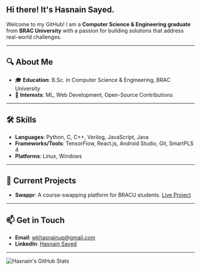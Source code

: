 ## Hi there! It's **Hasnain Sayed**.

Welcome to my GitHub! I am a **Computer Science & Engineering graduate** from **BRAC University** with a passion for building solutions that address real-world challenges.

---

## 🔍 **About Me**
- 🎓 **Education**: B.Sc. in Computer Science & Engineering, BRAC University
- 💼 **Interests**: ML, Web Development, Open-Source Contributions

---

## 🛠 **Skills**
- **Languages**: Python, C, C++, Verilog, JavaScript, Java
- **Frameworks/Tools**: TensorFlow, React.js, Android Studio, Git, SmartPLS 4
- **Platforms**: Linux, Windows

---

## 🔧 **Current Projects**
- **Swappr**: A course-swapping platform for BRACU students. [Live Project](https://swappr-bracu.web.app)

---

## 📫 **Get in Touch**
- **Email**: wkhasnainup@gmail.com
- **LinkedIn**: [Hasnain Sayed](https://www.linkedin.com/in/has9sayed)

---

![Hasnain's GitHub Stats](https://github-readme-stats.vercel.app/api?username=has9sayed&show_icons=true&theme=default)
